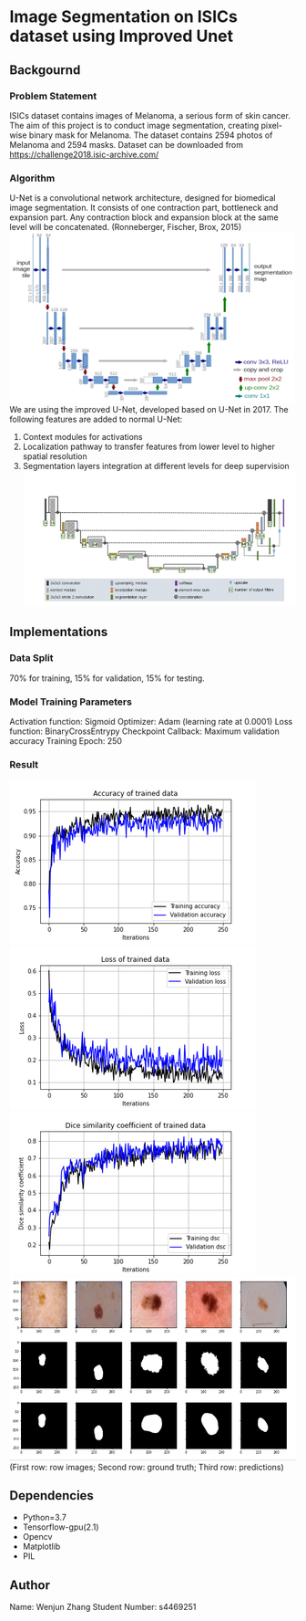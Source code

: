 # Image Segmentation on ISICs dataset using Improved Unet

## Backgournd
### Problem Statement
ISICs dataset contains images of Melanoma, a serious form of skin cancer. The aim of this project is to conduct image segmentation, creating pixel-wise binary mask for Melanoma. The dataset contains 2594 photos of Melanoma and 2594 masks. 
Dataset can be downloaded from https://challenge2018.isic-archive.com/

### Algorithm
U-Net is a convolutional network architecture, designed for biomedical image segmentation. It consists of one contraction part, bottleneck and expansion part. Any contraction block and expansion block at the same level will be concatenated. (Ronneberger, Fischer, Brox, 2015)
<a href="url"><img src="images/unet.png" height="300" width="500" ></a>
We are using the improved U-Net, developed based on U-Net in 2017. The following features are added to normal U-Net:
1. Context modules for activations
2. Localization pathway to transfer features from lower level to higher spatial resolution
3. Segmentation layers integration at different levels for deep supervision
![improved_unet](images/improved-unet.png)

## Implementations
### Data Split
70% for training, 15% for validation, 15% for testing.

### Model Training Parameters
Activation function: Sigmoid
Optimizer: Adam (learning rate at 0.0001)
Loss function: BinaryCrossEntrypy
Checkpoint Callback: Maximum validation accuracy
Training Epoch: 250

### Result
![Accuracy](images/acc1.png)
![Loss](images/loss1.png)
![dsc](images/dsc1.png)
![Predictions](images/predictions.png)
(First row: row images; Second row: ground truth; Third row: predictions)

## Dependencies
* Python=3.7
* Tensorflow-gpu(2.1)
* Opencv
* Matplotlib
* PIL


## Author
Name: Wenjun Zhang
Student Number: s4469251

